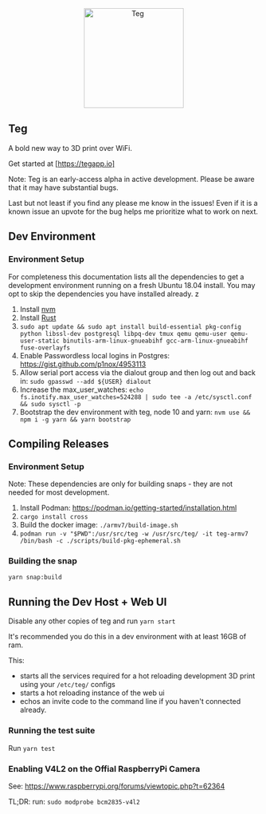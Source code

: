 <div align="center">
<img src="./packages/teg-web-ui/src/onboarding/landingPage/tegLogo.svg" alt="Teg" width="200"/>
</div>

## Teg

A bold new way to 3D print over WiFi.

Get started at [https://tegapp.io]

Note: Teg is an early-access alpha in active development. Please be aware that it may have substantial bugs.

Last but not least if you find any please me know in the issues! Even if it is a known issue an upvote for the bug helps me prioritize what to work on next.

## Dev Environment

### Environment Setup

For completeness this documentation lists all the dependencies to get a development environment running on a fresh Ubuntu 18.04 install. You may opt to skip the dependencies you have installed already.
z
1. Install [nvm](https://github.com/creationix/nvm)
2. Install [Rust](https://rustup.rs/)
3. `sudo apt update && sudo apt install build-essential pkg-config python libssl-dev postgresql libpq-dev tmux qemu qemu-user qemu-user-static binutils-arm-linux-gnueabihf gcc-arm-linux-gnueabihf fuse-overlayfs`
4. Enable Passwordless local logins in Postgres: https://gist.github.com/p1nox/4953113
5. Allow serial port access via the dialout group and then log out and back in: `sudo gpasswd --add ${USER} dialout`
6. Increase the max_user_watches: `echo fs.inotify.max_user_watches=524288 | sudo tee -a /etc/sysctl.conf && sudo sysctl -p`
7. Bootstrap the dev environment with teg, node 10 and yarn:
`nvm use && npm i -g yarn && yarn bootstrap`

## Compiling Releases

### Environment Setup

Note: These dependencies are only for building snaps - they are not needed for most development.

1. Install Podman: https://podman.io/getting-started/installation.html
2. `cargo install cross`
3. Build the docker image: `./armv7/build-image.sh`
4. `podman run -v "$PWD":/usr/src/teg -w /usr/src/teg/ -it teg-armv7 /bin/bash -c ./scripts/build-pkg-ephemeral.sh`

### Building the snap

`yarn snap:build`

## Running the Dev Host + Web UI

Disable any other copies of teg and run `yarn start`

It's recommended you do this in a dev environment with at least 16GB of ram.

This:
* starts all the services required for a hot reloading development 3D print using your `/etc/teg/` configs
* starts a hot reloading instance of the web ui
* echos an invite code to the command line if you haven't connected already.

### Running the test suite

Run `yarn test`


### Enabling V4L2 on the Offial RaspberryPi Camera

See: https://www.raspberrypi.org/forums/viewtopic.php?t=62364

TL;DR: run: `sudo modprobe bcm2835-v4l2`

<!-- 
  TODO: I think the following information is out of date and no longer necessary to configure Teg:

  This will default the camera to 128x96px

  To increase the resolution run:

  `v4l2-ctl --set-fmt-video=width=1920,height=1088,pixelformat=4`

  ### Raspian

  Teg requires Raspbian Buster. To upgrade to Raspbian Buster see:

  https://www.raspberrypi.org/blog/buster-the-new-version-of-raspbian/
-->
